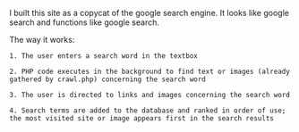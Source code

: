 I built this site as a copycat of the google search engine. It looks like google search and functions like google search.

The way it works:

	1. The user enters a search word in the textbox
	
	2. PHP code executes in the background to find text or images (already gathered by crawl.php) concerning the search word
	
	3. The user is directed to links and images concerning the search word
	
	4. Search terms are added to the database and ranked in order of use; the most visited site or image appears first in the search results
